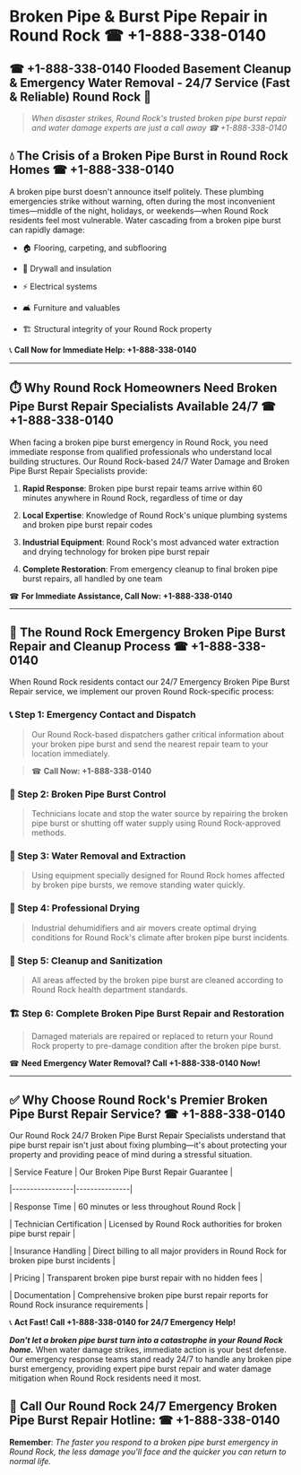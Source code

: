 # Broken Pipe & Burst Pipe Repair in Round Rock ☎ +1-888-338-0140  
## ☎ +1-888-338-0140 Flooded Basement Cleanup & Emergency Water Removal - 24/7 Service (Fast & Reliable) Round Rock 🚨  

> *When disaster strikes, Round Rock's trusted broken pipe burst repair and water damage experts are just a call away ☎ +1-888-338-0140*  

## 💧 The Crisis of a Broken Pipe Burst in Round Rock Homes ☎ +1-888-338-0140  

A broken pipe burst doesn't announce itself politely. These plumbing emergencies strike without warning, often during the most inconvenient times—middle of the night, holidays, or weekends—when Round Rock residents feel most vulnerable. Water cascading from a broken pipe burst can rapidly damage:  

* 🏠 Flooring, carpeting, and subflooring  
* 🧱 Drywall and insulation  
* ⚡ Electrical systems  
* 🛋️ Furniture and valuables  
* 🏗️ Structural integrity of your Round Rock property  

📞 **Call Now for Immediate Help: +1-888-338-0140**  

---  

## ⏱️ Why Round Rock Homeowners Need Broken Pipe Burst Repair Specialists Available 24/7 ☎ +1-888-338-0140  

When facing a broken pipe burst emergency in Round Rock, you need immediate response from qualified professionals who understand local building structures. Our Round Rock-based 24/7 Water Damage and Broken Pipe Burst Repair Specialists provide:  

1. **Rapid Response**: Broken pipe burst repair teams arrive within 60 minutes anywhere in Round Rock, regardless of time or day  
2. **Local Expertise**: Knowledge of Round Rock's unique plumbing systems and broken pipe burst repair codes  
3. **Industrial Equipment**: Round Rock's most advanced water extraction and drying technology for broken pipe burst repair  
4. **Complete Restoration**: From emergency cleanup to final broken pipe burst repairs, all handled by one team  

☎ **For Immediate Assistance, Call Now: +1-888-338-0140**  

---  

## 🔧 The Round Rock Emergency Broken Pipe Burst Repair and Cleanup Process ☎ +1-888-338-0140  

When Round Rock residents contact our 24/7 Emergency Broken Pipe Burst Repair service, we implement our proven Round Rock-specific process:  

### 📞 Step 1: Emergency Contact and Dispatch  
> Our Round Rock-based dispatchers gather critical information about your broken pipe burst and send the nearest repair team to your location immediately.  
> ☎ **Call Now: +1-888-338-0140**  

### 🚿 Step 2: Broken Pipe Burst Control  
> Technicians locate and stop the water source by repairing the broken pipe burst or shutting off water supply using Round Rock-approved methods.  

### 🌊 Step 3: Water Removal and Extraction  
> Using equipment specially designed for Round Rock homes affected by broken pipe bursts, we remove standing water quickly.  

### 💨 Step 4: Professional Drying  
> Industrial dehumidifiers and air movers create optimal drying conditions for Round Rock's climate after broken pipe burst incidents.  

### 🧼 Step 5: Cleanup and Sanitization  
> All areas affected by the broken pipe burst are cleaned according to Round Rock health department standards.  

### 🏗️ Step 6: Complete Broken Pipe Burst Repair and Restoration  
> Damaged materials are repaired or replaced to return your Round Rock property to pre-damage condition after the broken pipe burst.  

☎ **Need Emergency Water Removal? Call +1-888-338-0140 Now!**  

---  

## ✅ Why Choose Round Rock's Premier Broken Pipe Burst Repair Service? ☎ +1-888-338-0140  

Our Round Rock 24/7 Broken Pipe Burst Repair Specialists understand that pipe burst repair isn't just about fixing plumbing—it's about protecting your property and providing peace of mind during a stressful situation.  

| Service Feature | Our Broken Pipe Burst Repair Guarantee |  
|-----------------|---------------|  
| Response Time | 60 minutes or less throughout Round Rock |  
| Technician Certification | Licensed by Round Rock authorities for broken pipe burst repair |  
| Insurance Handling | Direct billing to all major providers in Round Rock for broken pipe burst incidents |  
| Pricing | Transparent broken pipe burst repair with no hidden fees |  
| Documentation | Comprehensive broken pipe burst repair reports for Round Rock insurance requirements |  

📞 **Act Fast! Call +1-888-338-0140 for 24/7 Emergency Help!**  

***Don't let a broken pipe burst turn into a catastrophe in your Round Rock home.*** When water damage strikes, immediate action is your best defense. Our emergency response teams stand ready 24/7 to handle any broken pipe burst emergency, providing expert pipe burst repair and water damage mitigation when Round Rock residents need it most.  

## 📱 Call Our Round Rock 24/7 Emergency Broken Pipe Burst Repair Hotline: ☎ +1-888-338-0140  

**Remember**: *The faster you respond to a broken pipe burst emergency in Round Rock, the less damage you'll face and the quicker you can return to normal life.*